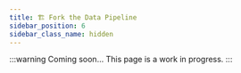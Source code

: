 ```yaml
---
title: 🏗️ Fork the Data Pipeline
sidebar_position: 6
sidebar_class_name: hidden
---
```


:::warning
Coming soon... This page is a work in progress.
:::
